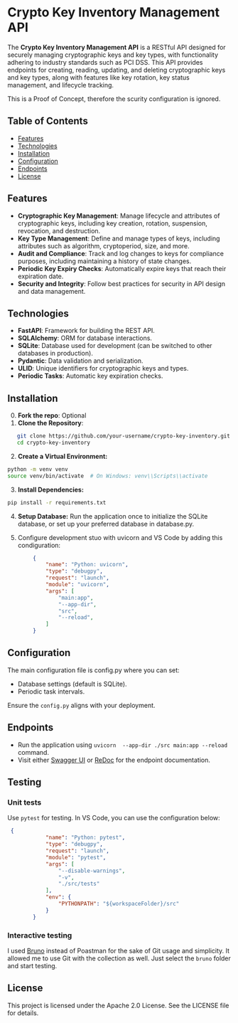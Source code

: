 # Crypto Key Inventory Management API

The **Crypto Key Inventory Management API** is a RESTful API designed for securely managing cryptographic keys and key types, with functionality adhering to industry standards such as PCI DSS. This API provides endpoints for creating, reading, updating, and deleting cryptographic keys and key types, along with features like key rotation, key status management, and lifecycle tracking.

This is a Proof of Concept, therefore the scurity configuration is ignored.

## Table of Contents

- [Features](#features)
- [Technologies](#technologies)
- [Installation](#installation)
- [Configuration](#configuration)
- [Endpoints](#endpoints)
- [License](#license)

## Features

- **Cryptographic Key Management**: Manage lifecycle and attributes of cryptographic keys, including key creation, rotation, suspension, revocation, and destruction.
- **Key Type Management**: Define and manage types of keys, including attributes such as algorithm, cryptoperiod, size, and more.
- **Audit and Compliance**: Track and log changes to keys for compliance purposes, including maintaining a history of state changes.
- **Periodic Key Expiry Checks**: Automatically expire keys that reach their expiration date.
- **Security and Integrity**: Follow best practices for security in API design and data management.

## Technologies

- **FastAPI**: Framework for building the REST API.
- **SQLAlchemy**: ORM for database interactions.
- **SQLite**: Database used for development (can be switched to other databases in production).
- **Pydantic**: Data validation and serialization.
- **ULID**: Unique identifiers for cryptographic keys and types.
- **Periodic Tasks**: Automatic key expiration checks.

## Installation

0. **Fork the repo**: Optional
1. **Clone the Repository**:

```bash
   git clone https://github.com/your-username/crypto-key-inventory.git
   cd crypto-key-inventory
```

2. **Create a Virtual Environment:**

```bash
python -m venv venv
source venv/bin/activate  # On Windows: venv\\Scripts\\activate
```

3. **Install Dependencies:**

```bash
pip install -r requirements.txt
```

4. **Setup Database:** Run the application once to initialize the SQLite database, or set up your preferred database in database.py.

5. Configure development stuo with uvicorn and VS Code by adding this condiguration:

```json
        {
            "name": "Python: uvicorn",
            "type": "debugpy",
            "request": "launch",
            "module": "uvicorn",
            "args": [
                "main:app",
                "--app-dir",
                "src",
                "--reload",
            ]
        }
```

## Configuration

The main configuration file is config.py where you can set:

- Database settings (default is SQLite).
- Periodic task intervals.

Ensure the `config.py` aligns with your deployment.

## Endpoints

- Run the application using `uvicorn  --app-dir ./src main:app --reload` command.
- Visit either [Swagger UI](http://127.0.0.1:8000/docs) or [ReDoc](http://127.0.0.1:8000/redoc) for the endpoint documentation.

## Testing

### Unit tests

Use `pytest` for testing. In VS Code, you can use the configuration below:

```json
 {
            "name": "Python: pytest",
            "type": "debugpy",
            "request": "launch",
            "module": "pytest",
            "args": [
                "--disable-warnings",
                "-v",
                "./src/tests"
            ],
            "env": {
                "PYTHONPATH": "${workspaceFolder}/src"
            }
        }
```

### Interactive testing

I used [Bruno](https://www.usebruno.com/) instead of Poastman for the sake of Git usage and simplicity. It allowed me to use Git with the collection as well. Just select the `bruno` folder and start testing.

## License

This project is licensed under the Apache 2.0 License. See the LICENSE file for details.
